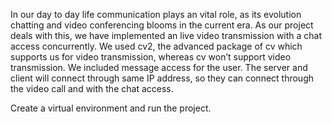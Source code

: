 In our day to day life communication plays an vital role, as its evolution chatting and video conferencing blooms in the current era. As our project deals with this, we have implemented an live video transmission with a chat access concurrently. We used cv2, the advanced package of cv which supports us for video transmission, whereas cv won’t support video transmission. We included message access for the user. The server and client will connect through same IP address, so they can connect through the video call and with the chat access.


Create a virtual environment and run the project.
